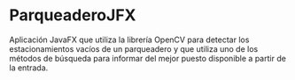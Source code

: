 # ParqueaderoJFX
Aplicación JavaFX que utiliza la librería OpenCV para detectar los estacionamientos vacíos de un parqueadero y que utiliza uno de los métodos de búsqueda para informar del mejor puesto disponible a partir de la entrada.
